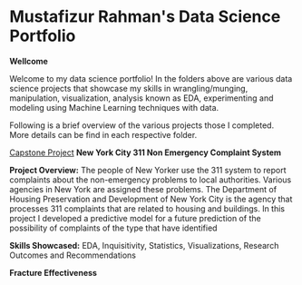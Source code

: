 # Mustafizur Rahman's Data Science Portfolio

**Wellcome**

Welcome to my data science portfolio! In the folders above are various data science projects that showcase my skills in wrangling/munging,  manipulation, visualization, analysis known as EDA, experimenting and modeling using Machine Learning techniques with data. 

Following is a brief overview of the various projects those I completed. More details can be find in each respective folder.

[Capstone Project](https://github.com/mmrahman10/Data-Science-Machine-Learning-Capstone-Project) **New York City 311 Non Emergency Complaint System**

**Project Overview:** The people of New Yorker use the 311 system to report complaints about the non-emergency problems to local authorities. Various agencies in New York are assigned these problems. The Department of Housing Preservation and Development of New York City is the agency that processes 311 complaints that are related to housing and buildings.
In this project I developed a predictive model for a future prediction of the possibility of complaints of the type that have identified

**Skills Showcased:** EDA, Inquisitivity, Statistics, Visualizations, Research Outcomes and Recommendations

<b>Fracture Effectiveness </b>



